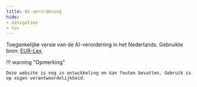 ```yaml
---
title: AI-verordening
hide: 
- navigation
- toc
---
```


Toegankelijke versie van de AI-verordening in het Nederlands. 
Gebruikte bron: [EUR-Lex](https://eur-lex.europa.eu/eli/reg/2024/1689/oj).

!!! warning "Opmerking"

    Deze website is nog in ontwikkeling en kan fouten bevatten. Gebruik is op eigen verantwoordelijkheid.

